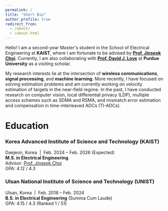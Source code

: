 ```yaml
---
permalink: /
title: "Short Bio"
author_profile: true
redirect_from: 
  - /about/
  - /about.html
---
```


Hello! I am a second-year Master's student in the School of Electrical Engineering at **KAIST**, where I am fortunate to be advised by [**Prof. Jinseok Choi**](https://sic-x.kaist.ac.kr/professor). Currently, I am also collaborating with [**Prof. David J. Love**](https://engineering.purdue.edu/~djlove/) at **Purdue University** as a visiting scholar.

My research interests lie at the intersection of **wireless communications**, **signal processing**, and **machine learning**. More recently, I have focused on solving estimation problems and am currently working on velocity estimation of targets in the near-field regime. In the past, I have conducted research on computer vision, local differential privacy (LDP), multiple access schemes such as SDMA and RSMA, and mismatch error estimation and compensation in time-interleaved ADCs (TI-ADCs).  






Education
======
### Korea Advanced Institute of Science and Technology (KAIST)  
Daejeon, Korea &nbsp;|&nbsp; Feb. 2024 – Feb. 2026 (Expected)  
**M.S. in Electrical Engineering**  
Advisor: [Prof. Jinseok Choi](https://sic-x.kaist.ac.kr/professor)  
GPA: 4.12 / 4.3

### Ulsan National Institute of Science and Technology (UNIST)  
Ulsan, Korea &nbsp;|&nbsp; Feb. 2018 – Feb. 2024  
**B.S. in Electrical Engineering** (Summa Cum Laude)  
GPA: 4.15 / 4.3 (Ranked 1 / 51)



